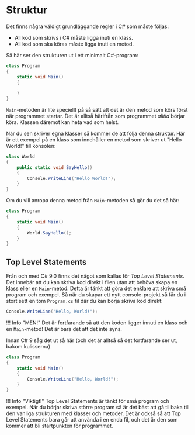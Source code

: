 # Struktur

Det finns några väldigt grundläggande regler i C# som måste följas:

* All kod som skrivs i C# måste ligga inuti en klass.  
* All kod som ska köras måste ligga inuti en metod.

Så här ser den strukturen ut i ett minimalt C#-program:

```csharp
class Program
{
    static void Main()
    {
        
    }
}
```

`Main`-metoden är lite speciellt på så sätt att det är den metod som körs först när programmet startar. Det är alltså härifrån som programmet *alltid* börjar köra.
Klassen däremot kan heta vad som helst.

När du sen skriver egna klasser så kommer de att följa denna struktur. Här är ett exempel på en klass som innehåller en metod som skriver ut "Hello World!" till konsolen:

```csharp
class World
{
    public static void SayHello()
    {
        Console.WriteLine("Hello World!");
    }
}
```

Om du vill anropa denna metod från `Main`-metoden så gör du det så här:

```csharp
class Program
{
    static void Main()
    {
        World.SayHello();
    }
}
```

## Top Level Statements
Från och med C# 9.0 finns det något som kallas för *Top Level Statements*. Det innebär att du kan skriva kod direkt i filen utan att behöva skapa en klass eller en `Main`-metod. Detta är tänkt att göra det enklare att skriva små program och exempel. Så när du skapar ett nytt console-projekt så får du i stort sett en tom `Program.cs` fil där du kan börja skriva kod direkt:

```csharp
Console.WriteLine("Hello, World!");
```

!!! Info "MEN!"
    Det är fortfarande så att den koden ligger innuti en klass och en `Main`-metod! Det är bara det att det inte syns.

Innan C# 9 såg det ut så här (och det är alltså så det fortfarande ser ut, bakom kulisserna)

```csharp
class Program
{
    static void Main()
    {
        Console.WriteLine("Hello, World!");
    }
}
```

!!! Info "Viktigt!"
    Top Level Statements är tänkt för små program och exempel. När du börjar skriva större program så är det bäst att gå tillbaka till den vanliga strukturen med klasser och metoder. Det är också så att Top Level Statements bara går att använda i en enda fil, och det är den som kommer att bli startpunkten för programmet.

